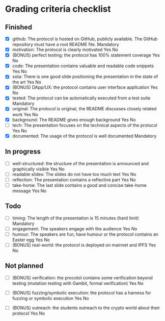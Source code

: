 # Grading criteria checklist

## Finished
- [x] github: The protocol is hosted on GitHub, publicly available. The GitHub repository must have a root README file.	Mandatory
- [x] motivation: The protocol is clearly motivated	Yes	No
- [x] (BONUS) perfect testing: the protocol has 100% statement coverage	Yes	No
- [x] code: The presentation contains valuable and readable code snippets	Yes	No
- [x] sota: There is one good slide positioning the presentation in the state of the art	Yes	No
- [x] (BONUS) DApp/UX: the protocol contains user interface application	Yes	No
- [x] tested: The protocol can be automatically executed from a test suite	Mandatory	
- [x] original: The protocol is original, the README discusses closely related work	Yes	No
- [x] background: The README gives enough background	Yes	No
- [ ] tech: The presentation focuses on the technical aspects of the protocol	Yes	No
- [x] documented: The usage of the protocol is well documented	Mandatory

## In progress
- [ ] well-structured: the structure of the presentation is announced and graphically visible	Yes	No
- [ ] readable slides: The slides do not have too much text	Yes	No
- [ ] reflection: The presentation contains a reflective part	Yes	No
- [ ] take-home: The last slide contains a good and concise take-home message	Yes	No

## Todo
- [ ] timing: The length of the presentation is 15 minutes (hard limit)	Mandatory	
- [ ] engagement: The speakers engage with the audience	Yes	No
- [ ] humour: The speakers are fun, have humour or the protocol contains an Easter egg	Yes	No
- [ ] (BONUS) real-world: the protocol is deployed on mainnet and IPFS	Yes	No

## Not planned
- [ ] (BONUS) verification: the procotol contains some verification beyond testing (mutation testing with Gambit, formal verification)	Yes	No
- [ ] (BONUS) fuzzing/symbolic execution: the protocol has a harness for fuzzing or symbolic execution	Yes	No
- [ ] (BONUS) outreach: the students outreach to the crypto world about their protocol	Yes	No

